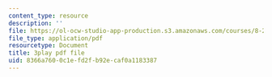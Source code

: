 ```yaml
---
content_type: resource
description: ''
file: https://ol-ocw-studio-app-production.s3.amazonaws.com/courses/8-20-introduction-to-special-relativity-january-iap-2021/8366a7600c1efd2fb92ecaf0a1183387_MVJzzWfAwNY.pdf
file_type: application/pdf
resourcetype: Document
title: 3play pdf file
uid: 8366a760-0c1e-fd2f-b92e-caf0a1183387
---
```

